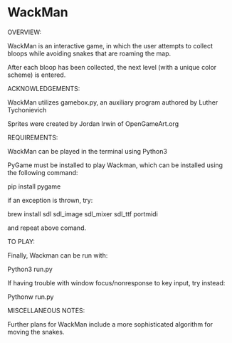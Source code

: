 # WackMan
OVERVIEW:

WackMan is an interactive game, in which the user attempts to collect bloops while
avoiding snakes that are roaming the map.

After each bloop has been collected, the next level (with a unique color scheme) is entered.

ACKNOWLEDGEMENTS:

WackMan utilizes gamebox.py, an auxiliary program authored by Luther Tychonievich

Sprites were created by Jordan Irwin of OpenGameArt.org

REQUIREMENTS:

WackMan can be played in the terminal using Python3

PyGame must be installed to play Wackman, which can be installed using the following command:

pip install pygame

if an exception is thrown, try:

brew install sdl sdl_image sdl_mixer sdl_ttf portmidi

and repeat above comand.

TO PLAY:

Finally, Wackman can be run with:

Python3 run.py

If having trouble with window focus/nonresponse to key input, try instead:

Pythonw run.py

MISCELLANEOUS NOTES:

Further plans for WackMan include a more sophisticated algorithm for moving the snakes.
